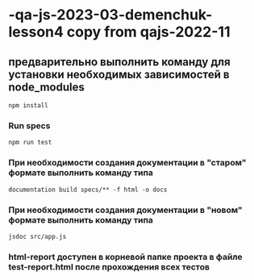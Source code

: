 # -qa-js-2023-03-demenchuk-lesson4 copy from qajs-2022-11



## предварительно выполнить команду для установки необходимых зависимостей в node_modules 
`npm install` 


### Run specs
`npm run test`

### При необходимости создания документации в "старом" формате выполнить команду типа
`documentation build specs/** -f html -o docs`
### При необходимости создания документации в "новом" формате выполнить команду типа
`jsdoc src/app.js`
### html-report доступен в корневой папке проекта в файле test-report.html после прохождения всех тестов